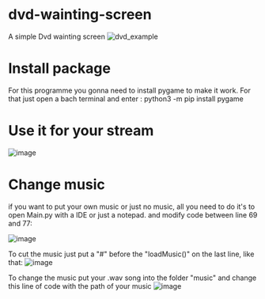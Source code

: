# dvd-wainting-screen
A simple Dvd wainting screen
![dvd_example](https://github.com/timeobdt/dvd-wainting-screen/assets/136178363/2107d243-08d2-4b73-99f7-b04cf512f9ec)

# Install package
For this programme you gonna need to install pygame to make it work. For that just open a bach terminal and enter : 
python3 -m pip install pygame

# Use it for your stream
![image](https://github.com/timeobdt/dvd-wainting-screen/assets/136178363/52b6dbf9-489c-48f7-bfdf-9b5394d24888)

# Change music
if you want to put your own music or just no music, all you need to do it's to open Main.py with a IDE or just a notepad. and modify code between line 69 and 77:

![image](https://github.com/timeobdt/dvd-wainting-screen/assets/136178363/eee5c4c3-81cc-4724-b769-ddfbb3a30921)

To cut the music just put a "#" before the "loadMusic()" on the last line, like that:
![image](https://github.com/timeobdt/dvd-wainting-screen/assets/136178363/bcb67f36-338e-4d4e-a39c-320700d7ec83)

To change the music put your .wav song into the folder "music" and change this line of code with the path of your music
![image](https://github.com/timeobdt/dvd-wainting-screen/assets/136178363/0a2d0cce-a061-4f0a-88eb-68976be71509)




